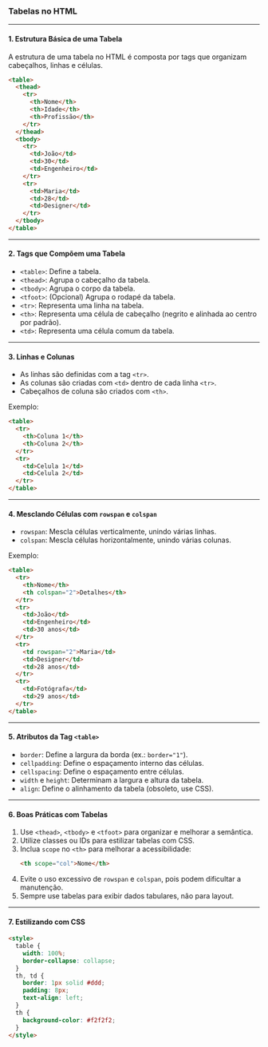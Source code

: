 ### Tabelas no HTML
---

#### **1. Estrutura Básica de uma Tabela**
A estrutura de uma tabela no HTML é composta por tags que organizam cabeçalhos, linhas e células. 

```html
<table>
  <thead>
    <tr>
      <th>Nome</th>
      <th>Idade</th>
      <th>Profissão</th>
    </tr>
  </thead>
  <tbody>
    <tr>
      <td>João</td>
      <td>30</td>
      <td>Engenheiro</td>
    </tr>
    <tr>
      <td>Maria</td>
      <td>28</td>
      <td>Designer</td>
    </tr>
  </tbody>
</table>
```

---

#### **2. Tags que Compõem uma Tabela**
- `<table>`: Define a tabela.
- `<thead>`: Agrupa o cabeçalho da tabela.
- `<tbody>`: Agrupa o corpo da tabela.
- `<tfoot>`: (Opcional) Agrupa o rodapé da tabela.
- `<tr>`: Representa uma linha na tabela.
- `<th>`: Representa uma célula de cabeçalho (negrito e alinhada ao centro por padrão).
- `<td>`: Representa uma célula comum da tabela.

---

#### **3. Linhas e Colunas**
- As linhas são definidas com a tag `<tr>`.
- As colunas são criadas com `<td>` dentro de cada linha `<tr>`.
- Cabeçalhos de coluna são criados com `<th>`.

Exemplo:
```html
<table>
  <tr>
    <th>Coluna 1</th>
    <th>Coluna 2</th>
  </tr>
  <tr>
    <td>Celula 1</td>
    <td>Celula 2</td>
  </tr>
</table>
```

---

#### **4. Mesclando Células com `rowspan` e `colspan`**
- `rowspan`: Mescla células verticalmente, unindo várias linhas.
- `colspan`: Mescla células horizontalmente, unindo várias colunas.

Exemplo:
```html
<table>
  <tr>
    <th>Nome</th>
    <th colspan="2">Detalhes</th>
  </tr>
  <tr>
    <td>João</td>
    <td>Engenheiro</td>
    <td>30 anos</td>
  </tr>
  <tr>
    <td rowspan="2">Maria</td>
    <td>Designer</td>
    <td>28 anos</td>
  </tr>
  <tr>
    <td>Fotógrafa</td>
    <td>29 anos</td>
  </tr>
</table>
```

---

#### **5. Atributos da Tag `<table>`**
- `border`: Define a largura da borda (ex.: `border="1"`).
- `cellpadding`: Define o espaçamento interno das células.
- `cellspacing`: Define o espaçamento entre células.
- `width` e `height`: Determinam a largura e altura da tabela.
- `align`: Define o alinhamento da tabela (obsoleto, use CSS).

---

#### **6. Boas Práticas com Tabelas**
1. Use `<thead>`, `<tbody>` e `<tfoot>` para organizar e melhorar a semântica.
2. Utilize classes ou IDs para estilizar tabelas com CSS.
3. Inclua `scope` no `<th>` para melhorar a acessibilidade:
   ```html
   <th scope="col">Nome</th>
   ```
4. Evite o uso excessivo de `rowspan` e `colspan`, pois podem dificultar a manutenção.
5. Sempre use tabelas para exibir dados tabulares, não para layout.

---

#### **7. Estilizando com CSS**

```html
<style>
  table {
    width: 100%;
    border-collapse: collapse;
  }
  th, td {
    border: 1px solid #ddd;
    padding: 8px;
    text-align: left;
  }
  th {
    background-color: #f2f2f2;
  }
</style>
```

